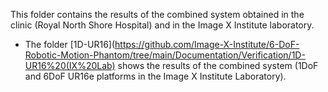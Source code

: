This folder contains the results of the combined system obtained in the clinic (Royal North Shore Hospital)  and in the Image X Institute laboratory.

* The folder [1D-UR16](https://github.com/Image-X-Institute/6-DoF-Robotic-Motion-Phantom/tree/main/Documentation/Verification/1D-UR16%20(IX%20Lab) shows the results of the combined system (1DoF and 6DoF UR16e platforms in the Image X Institute Laboratory).
